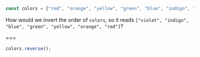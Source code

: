 ```js
const colors = ["red", "orange", "yellow", "green", "blue", "indigo", "violet"];
```

How would we invert the order of `colors`, so it reads `["violet", "indigo", "blue", "green", "yellow", "orange", "red"]`?

===

```js
colors.reverse();
```
